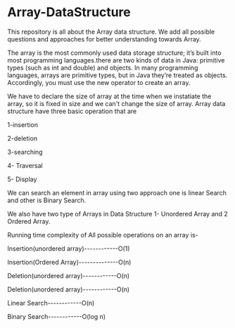 # Array-DataStructure
This repository is all about the Array data structure. We add all possible questions and approaches for better understanding towards Array.

The array is the most commonly used data storage structure; it’s built into most programming languages.there are two kinds of data in Java: primitive types (such as int and double) and objects. In many programming languages, arrays are primitive types, but in Java they’re treated as objects. Accordingly, you must use the new operator to create an array.

We have to declare the size of array at the time when we instatiate the array, so it is fixed in size and we can't change the size of array. Array data structure have three basic operation that are

1-insertion

2-deletion

3-searching

4- Traversal

5- Display

We can search an element in array  using two approach one is linear Search and other is Binary Search.

We also have two type of Arrays in Data Structure 1- Unordered Array and 2 Ordered Array.

Running time complexity of All possible operations on an array is-

Insertion(unordered array)------------O(1)

Insertion(Ordered Array)--------------O(n)

Deletion(unordered array)------------O(n)

Deletion(unordered array)------------O(n)

Linear Search------------O(n)

Binary Search------------O(log n)

